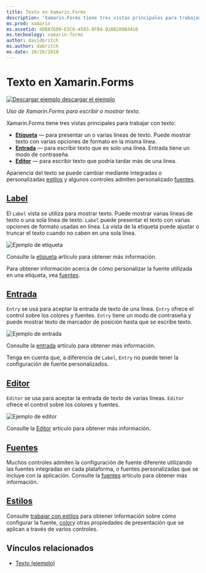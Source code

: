 ```yaml
---
title: Texto en Xamarin.Forms
description: 'Xamarin.Forms tiene tres vistas principales para trabajar con texto y, en este artículo se explica cómo usarlas para escribir y mostrar texto en las aplicaciones de Xamarin.Forms.'
ms.prod: xamarin
ms.assetid: 4DBA7689-E5C8-4583-8FB4-02AB208B4416
ms.technology: xamarin-forms
author: davidbritch
ms.author: dabritch
ms.date: 10/26/2018
---
```


# <a name="text-in-xamarinforms"></a>Texto en Xamarin.Forms

[![Descargar ejemplo](~/media/shared/download.png) descargar el ejemplo](https://developer.xamarin.com/samples/xamarin-forms/UserInterface/Text)

_Uso de Xamarin.Forms para escribir o mostrar texto._

Xamarin.Forms tiene tres vistas principales para trabajar con texto:

- **[Etiqueta](#Label)**  &mdash; para presentar un o varias líneas de texto. Puede mostrar texto con varias opciones de formato en la misma línea.
- **[Entrada](#Entry)**  &mdash; para escribir texto que es solo una línea. Entrada tiene un modo de contraseña.
- **[Editor](#Editor)**  &mdash; para escribir texto que podría tardar más de una línea.

Apariencia del texto se puede cambiar mediante integradas o personalizadas [estilos](#Styles) y algunos controles admiten personalizado [fuentes](#Fonts).

<a name="Label" />

## <a name="labellabelmd"></a>[Label](label.md)

El `Label` vista se utiliza para mostrar texto. Puede mostrar varias líneas de texto o una sola línea de texto. `Label` puede presentar el texto con varias opciones de formato usadas en línea. La vista de la etiqueta puede ajustar o truncar el texto cuando no caben en una sola línea.

![](images/label.png "Ejemplo de etiqueta")

Consulte la [etiqueta](label.md) artículo para obtener más información.

Para obtener información acerca de cómo personalizar la fuente utilizada en una etiqueta, vea [fuentes](fonts.md).

<a name="Entry" />

## <a name="entryentrymd"></a>[Entrada](entry.md)

`Entry` se usa para aceptar la entrada de texto de una línea. `Entry` ofrece el control sobre los colores y fuentes. `Entry` tiene un modo de contraseña y puede mostrar texto de marcador de posición hasta que se escribe texto.

![](images/entry.png "Ejemplo de entrada")

Consulte la [entrada](entry.md) artículo para obtener más información.

Tenga en cuenta que, a diferencia de `Label`, `Entry` no puede tener la configuración de fuente personalizados.

<a name="Editor" />

## <a name="editoreditormd"></a>[Editor](editor.md)

`Editor` se usa para aceptar la entrada de texto de varias líneas. `Editor` ofrece el control sobre los colores y fuentes.

![](images/editor.png "Ejemplo de editor")

Consulte la [Editor](editor.md) artículo para obtener más información.

<a name="Fonts" />

## <a name="fontsfontsmd"></a>[Fuentes](fonts.md)

Muchos controles admiten la configuración de fuente diferente utilizando las fuentes integradas en cada plataforma, o fuentes personalizadas que se incluye con la aplicación. Consulte la [fuentes](fonts.md) artículo para obtener más información.

<a name="Styles" />

## <a name="stylesstylesmd"></a>[Estilos](styles.md)

Consulte [trabajar con estilos](~/xamarin-forms/user-interface/styles/index.md) para obtener información sobre cómo configurar la fuente, [color](~/xamarin-forms/user-interface/colors.md)y otras propiedades de presentación que se aplican a través de varios controles.

## <a name="related-links"></a>Vínculos relacionados

- [Texto (ejemplo)](https://developer.xamarin.com/samples/xamarin-forms/UserInterface/Text)
